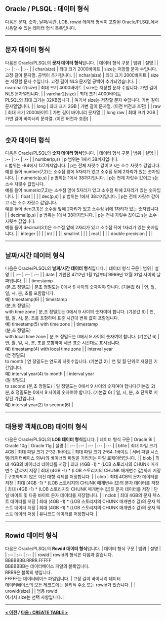 ## Oracle / PLSQL : 데이터 형식

다음은 문자, 숫자, 날짜/시간, LOB, rowid 데이터 형식이 포함된 Oracle/PLSQL에서 사용할 수 있는 데이터 형식 목록입니다.

---
## 문자 데이터 형식
다음은 Oracle/PLSQL의 **문자 데이터 형식**입니다.
| 데이터 형식 구문 | 범위 | 설명 |
| :-- | :-- | :-- |
| char(size) | 	최대 크기 2000바이트 | size는 저장할 문자 수입니다. 고정 길이 문자열. 공백이 추가됩니다. |
| nchar(size) | 최대 크기 2000바이트 | size는 저장할 문자 수입니다. 고정 길이 NLS 문자열 공백이 추가되었습니다. |
| nvarchar2(size) | 최대 크기 4000바이트 | size는 저장할 문자 수입니다. 가변 길이 NLS 문자열입니다. |
| varchar2(size) | 최대 크기 4000바이트</br>PLSQL의 최대 크기는 32KB입니다. | 여기서 size는 저장할 문자 수입니다. 가변 길이 문자열입니다. |
| long | 최대 크기 2GB | 가변 길이 문자열. (이전 버전과 호환) |
| raw | 최대 크기 2000바이트 | 가변 길이 바이너리 문자열 |
| long raw | 최대 크기 2GB | 가변 길이 바이너리 문자열. (이전 버전과 호환) |

---
## 숫자 데이터 형식
다음은 Oracle/PLSQL의 **숫자 데이터 형식**입니다.
| 데이터 형식 구문 | 범위 | 설명 |
| :-- | :-- | :-- |
| number(p,s) | p 범위는 1에서 38까지입니다.</br>s 범위는 -84에서 127까지입니다. | p는 전체 자릿수 값이고 s는 소수 자릿수 값입니다.</br>예를 들어 number(7,2)는 소수점 앞에 5자리가 있고 소수점 뒤에 2자리가 있는 숫자입니다. |
| numeric(p,s) | p 범위는 1에서 38까지입니다. | p는 전체 자릿수 값이고 s는 소수 자릿수 값입니다.</br>예를 들어 numeric(7,2)는 소수점 앞에 5자리가 있고 소수점 뒤에 2자리가 있는 숫자입니다. |
| float |  |  |
| dec(p,s) | p 범위는 1에서 38까지입니다. | p는 전체 자릿수 값이고 s는 소수 자릿수 값입니다.</br>예를 들어 dec(3,1)은 소수점 앞에 2자리가 있고 소수점 뒤에 1자리가 있는 숫자입니다. |
| decimal(p,s) | p 범위는 1에서 38까지입니다. | p는 전체 자릿수 값이고 s는 소수 자릿수 값입니다.<br/>예를 들어 decimal(3,1)은 소수점 앞에 2자리가 있고 소수점 뒤에 1자리가 있는 숫자입니다. |
| integer |  |  |
| int |  |  |
| smallint |  |  |
| real |  |  |
| double precision |  |  |

---
## 날짜/시간 데이터 형식
다음은 Oracle/PLSQL의 **날짜/시간 데이터 형식**입니다.
| 데이터 형식 구문 | 범위 | 설명 |
| :-- | :-- | :-- |
| date | 기원전 4712년 1월 1일부터 9999년 12월 31일 사이의 날짜입니다. |  |
| timestamp</br>(분,초 정밀도) | 분초 정밀도는 0에서 9 사이의 숫자여야 합니다. (기본값 6) | 연, 월, 일, 시, 분, 초를 포함합니다.</br>예) timestamp(6) |
| timestamp</br>(분,초 정밀도)</br>with time zone | 분,초 정밀도는 0에서 9 사이의 숫자여야 합니다. (기본값 6) | 연, 월, 일, 시, 분, 초를 포함하며 표준 시간대 변위 값이 포함됩니다.</br>예) timestamp(5) with time zone |
| timestamp</br>(분,초 정밀도)</br>with local time zone | 분,초 정밀도는 0에서 9 사이의 숫자여야 합니다. (기본값 6) | 연, 월, 일, 시, 분, 초를 포함하며 세션 표준 시간대로 표시됩니다.</br>예) timestamp(4) with local time zone |
| interval year</br>(연 정밀도)</br>to month | 연 정밀도는 연도의 자릿수입니다. (기본값 2) | 연 및 월 단위로 저장된 기간입니다.</br>예) interval year(4) to month |
| interval year</br>(일 정밀도)</br>to second (분,초 정밀도) | 일 정밀도는 0에서 9 사이의 숫자여야 합니다(기본값 2)</br>분,초 정밀도는 0에서 9 사이의 숫자여야 합니다. (기본값 6) | 일, 시, 분, 초 단위로 저장된 기간입니다.</br>예) interval year(2) to second(6) |

---
## 대용량 객체(LOB) 데이터 형식
다음은 Oracle/PLSQL의 **LOB 데이터 형식**입니다.
| 데이터 형식 구문 | Oracle 9i | Oracle 10g | Oracle 11g | 설명 |
| :-- | :-- | :-- | :-- | :-- |
| bfile | 최대 파일 크기 4GB | 최대 파일 크기 2^32-1바이트 | 최대 파일 크기 2^64-1바이트 | 서버 파일 시스템(데이터베이스 외부)의 바이너리 파일을 가리키는 파일 로케이터입니다. |
| blob | 최대 4GB의 바이너리 데이터를 저장 | 최대 (4GB -1) * (LOB 스토리지의 CHUNK 매개변수 값)까지 저장 | 최대 (4GB -1) * (LOB 스토리지의 CHUNK 매개변수 값)까지 저장 | 구조화되지 않은 이진 대형 객체를 저장합니다. |
| clob | 최대 4GB의 문자 데이터를 저장 | 최대 (4GB -1) * (LOB 스토리지의 CHUNK 매개변수 값)의 문자 데이터를 저장 | 최대 (4GB -1) * (LOB 스토리지의 CHUNK 매개변수 값)의 문자 데이터를 저장 | 단일 바이트 및 다중 바이트 문자 데이터를 저장합니다. |
| nclob | 최대 4GB의 문자 텍스트 데이터를 저장 | 최대 (4GB -1) * (LOB 스토리지의 CHUNK 매개변수 값)의 문자 텍스트 데이터 저장 | 최대 (4GB -1) * (LOB 스토리지의 CHUNK 매개변수 값)의 문자 텍스트 데이터 저장 | 유니코드 데이터를 저장합니다. |

---
## Rowid 데이터 형식
다음은 Oracle/PLSQL의 **Rowid 데이터 형식**입니다.
| 데이터 형식 구문 | 범위 | 설명 |
| :-- | :-- | :-- |
| rowid | rowid의 형식은 다음과 같습니다.</br>BBBBBBB.RRRR.FFFFF</br>BBBBBBB는 데이터베이스 파일의 블록입니다.</br>RRRR은 블록의 행입니다.</br>FFFFF는 데이터베이스 파일입니다. | 고정 길이 바이너리 데이터</br>데이터베이스의 모든 레코드에는 물리적 주소 또는 rowid가 있습니다. |
| urowid(size) |  | 범용 rowid</br>여기서 size는 선택 사항입니다. |

---
**[< 이전](PIVOT.md) / [다음 : CREATE TABLE >](CREATE_TABLE.md)**